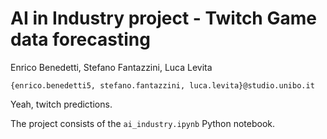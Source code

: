 # AI in Industry project - Twitch Game data forecasting

Enrico Benedetti, Stefano Fantazzini, Luca Levita

    {enrico.benedetti5, stefano.fantazzini, luca.levita}@studio.unibo.it

Yeah, twitch predictions. 

The project consists of the `ai_industry.ipynb` Python notebook.
